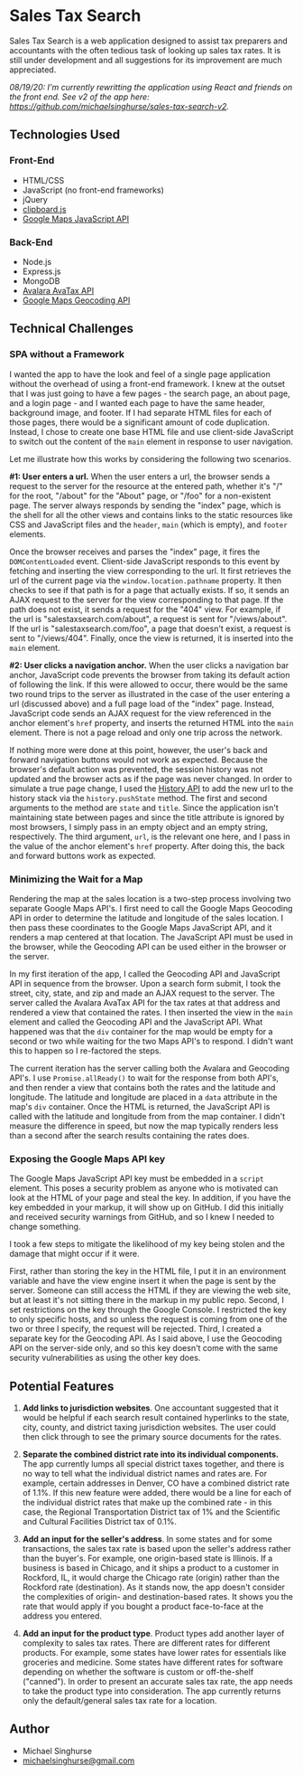 # Sales Tax Search 

Sales Tax Search is a web application designed to assist tax preparers and
accountants with the often tedious task of looking up sales tax rates. It is
still under development and all suggestions for its improvement are much
appreciated.

*08/19/20: I'm currently rewritting the application using React and
friends on the front end. See v2 of the app here: 
https://github.com/michaelsinghurse/sales-tax-search-v2.*

## Technologies Used 

### Front-End
* HTML/CSS
* JavaScript (no front-end frameworks)
* jQuery 
* [clipboard.js](https://clipboardjs.com/)
* [Google Maps JavaScript API](https://developers.google.com/maps/documentation/javascript/overview)

### Back-End
* Node.js
* Express.js
* MongoDB
* [Avalara AvaTax API](https://developer.avalara.com/)
* [Google Maps Geocoding API](https://developers.google.com/maps/documentation/geocoding/overview)

## Technical Challenges
### SPA without a Framework

I wanted the app to have the look and feel of a single page application without
the overhead of using a front-end framework. I knew at the outset that I was
just going to have a few pages - the search page, an about page, and a login
page - and I wanted each page to have the same header, background image, and
footer. If I had separate HTML files for each of those pages, there would be a
significant amount of code duplication. Instead, I chose to create one base HTML
file and use client-side JavaScript to switch out the content of the `main`
element in response to user navigation.

Let me illustrate how this works by considering the following two scenarios.

**#1: User enters a url.** When the user enters a url, the browser sends a
request to the server for the resource at the entered path, whether it's "/" for
the root, "/about" for the "About" page, or "/foo" for a non-existent page. The
server always responds by sending the "index" page, which is the shell for all
the other views and contains links to the static resources like CSS and
JavaScript files and the `header`, `main` (which is empty), and `footer`
elements. 

Once the browser receives and parses the "index" page, it fires the
`DOMContentLoaded` event. Client-side JavaScript responds to this event by
fetching and inserting the view corresponding to the url.  It first retrieves
the url of the current page via the `window.location.pathname` property. It then
checks to see if that path is for a page that actually exists. If so, it sends
an AJAX request to the server for the view corresponding to that page. If the
path does not exist, it sends a request for the "404" view. For example, if the
url is "salestaxsearch.com/about", a request is sent for "/views/about". If the
url is "salestaxsearch.com/foo", a page that doesn't exist, a request is sent to
"/views/404". Finally, once the view is returned, it is inserted into the `main`
element.

**#2: User clicks a navigation anchor.** When the user clicks a navigation bar
anchor, JavaScript code prevents the browser from taking its default action of
following the link. If this were allowed to occur, there would be the same two
round trips to the server as illustrated in the case of the user entering a url
(discussed above) and a full page load of the "index" page. Instead, JavaScript
code sends an AJAX request for the view referenced in the anchor element's
`href` property, and inserts the returned HTML into the `main` element. There is
not a page reload and only one trip across the network.

If nothing more were done at this point, however, the user's back and forward
navigation buttons would not work as expected. Because the browser's default
action was prevented, the session history was not updated and the browser acts
as if the page was never changed. In order to simulate a true page change, I
used the [History API](https://developer.mozilla.org/en-US/docs/Web/API/History)
to add the new url to the history stack via the `history.pushState` method.  The
first and second arguments to the method are `state` and `title`. Since the
application isn't maintaining state between pages and since the title attribute
is ignored by most browsers, I simply pass in an empty object and an empty
string, respectively. The third argument, `url`, is the relevant one here, and I
pass in the value of the anchor element's `href` property. After doing this, the
back and forward buttons work as expected. 

### Minimizing the Wait for a Map

Rendering the map at the sales location is a two-step process involving two
separate Google Maps API's. I first need to call the Google Maps Geocoding API
in order to determine the latitude and longitude of the sales location.  I then
pass these coordinates to the Google Maps JavaScript API, and it renders a map
centered at that location. The JavaScript API must be used in the browser, while
the Geocoding API can be used either in the browser or the server.

In my first iteration of the app, I called the Geocoding API and JavaScript API
in sequence from the browser. Upon a search form submit, I took the street,
city, state, and zip and made an AJAX request to the server. The server called
the Avalara AvaTax API for the tax rates at that address and rendered a view
that contained the rates. I then inserted the view in the `main` element and
called the Geocoding API and the JavaScript API. What happened was that the
`div` container for the map would be empty for a second or two while waiting for
the two Maps API's to respond. I didn't want this to happen so I re-factored the
steps.

The current iteration has the server calling both the Avalara and Geocoding
API's. I use `Promise.allReady()` to wait for the response from both API's, and
then render a view that contains both the rates and the latitude and longitude.
The latitude and longitude are placed in a `data` attribute in the map's `div`
container. Once the HTML is returned, the JavaScript API is called with the
latitude and longitude from from the map container. I didn't measure the
difference in speed, but now the map typically renders less than a second after
the search results containing the rates does. 

### Exposing the Google Maps API key

The Google Maps JavaScript API key must be embedded in a `script` element.  This
poses a security problem as anyone who is motivated can look at the HTML of your
page and steal the key. In addition, if you have the key embedded in your
markup, it will show up on GitHub. I did this initially and received security
warnings from GitHub, and so I knew I needed to change something.

I took a few steps to mitigate the likelihood of my key being stolen and the
damage that might occur if it were. 

First, rather than storing the key in the HTML file, I put it in an environment
variable and have the view engine insert it when the page is sent by the server.
Someone can still access the HTML if they are viewing the web site, but at least
it's not sitting there in the markup in my public repo. Second, I set
restrictions on the key through the Google Console. I restricted the key to only
specific hosts, and so unless the request is coming from one of the two or three
I specify, the request will be rejected. Third, I created a separate key for the
Geocoding API. As I said above, I use the Geocoding API on the server-side only,
and so this key doesn't come with the same security vulnerabilities as using the
other key does. 

## Potential Features
1. **Add links to jurisdiction websites**. One accountant suggested that it
   would be helpful if each search result contained hyperlinks to the state,
   city, county, and district taxing jurisdiction websites. The user could then
   click through to see the primary source documents for the rates.

2. **Separate the combined district rate into its individual components.** The
   app currently lumps all special district taxes together, and there is no way
   to tell what the individual district names and rates are. For example,
   certain addresses in Denver, CO have a combined district rate of 1.1%. If
   this new feature were added, there would be a line for each of the individual
   district rates that make up the combined rate - in this case, the Regional
   Transportation District tax of 1% and the Scientific and Cultural Facilities
   District tax of 0.1%.

3. **Add an input for the seller's address**. In some states and for some
   transactions, the sales tax rate is based upon the seller's address rather
   than the buyer's. For example, one origin-based state is Illinois. If a 
   business is based in Chicago, and it ships a product to a customer in
   Rockford, IL, it would charge the Chicago rate (origin) rather than the
   Rockford rate (destination). As it stands now, the app doesn't consider the
   complexities of origin- and destination-based rates. It shows you the rate
   that would apply if you bought a product face-to-face at the address you
   entered. 

4. **Add an input for the product type**. Product types add another layer of
   complexity to sales tax rates. There are different rates for different
   products. For example, some states have lower rates for essentials like
   groceries and medicine. Some states have different rates for software
   depending on whether the software is custom or off-the-shelf ("canned"). In
   order to present an accurate sales tax rate, the app needs to take the
   product type into consideration. The app currently returns only the 
   default/general sales tax rate for a location.
   
## Author
* Michael Singhurse
* michaelsinghurse@gmail.com 

